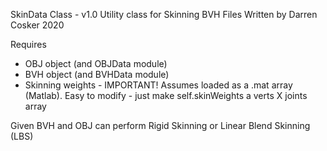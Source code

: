 
SkinData Class - v1.0
Utility class for Skinning BVH Files
Written by Darren Cosker 2020

Requires
- OBJ object (and OBJData module)
- BVH object (and BVHData module)
- Skinning weights - IMPORTANT! Assumes loaded as a .mat array (Matlab). Easy to modify - just make self.skinWeights a verts X joints array
    
Given BVH and OBJ can perform Rigid Skinning or Linear Blend Skinning (LBS)
